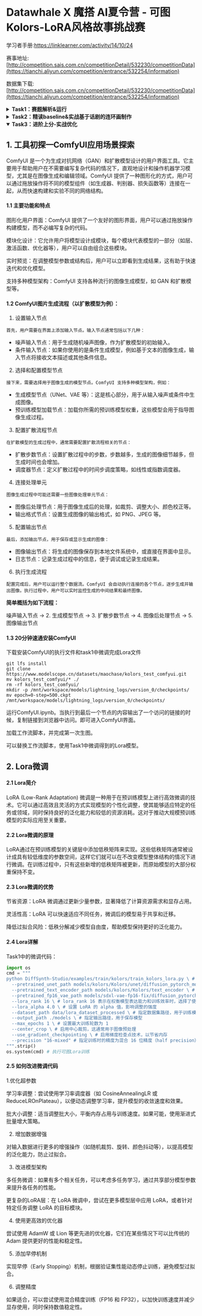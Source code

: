 # Datawhale X 魔搭 AI夏令营 - 可图Kolors-LoRA风格故事挑战赛

学习者手册:https://linklearner.com/activity/14/10/24

赛事地址:[http://competition.sais.com.cn/competitionDetail/532230/competitionData](https://tianchi.aliyun.com/competition/entrance/532254/information)

数据集下载:[http://competition.sais.com.cn/competitionDetail/532230/competitionData](https://tianchi.aliyun.com/competition/entrance/532254/information)

<details>
  <summary><b>Task1：赛题解析&运行</b></summary>

  ## 1. 评分机制
  本次赛事使用的评分机制如以下代码所示。

  ```python
pip install simple-aesthetics-predictor

import torch, os
from PIL import Image
from transformers import CLIPProcessor
from aesthetics_predictor import AestheticsPredictorV2Linear
from modelscope import snapshot_download


model_id = snapshot_download('AI-ModelScope/aesthetics-predictor-v2-sac-logos-ava1-l14-linearMSE', cache_dir="models/")
predictor = AestheticsPredictorV2Linear.from_pretrained(model_id)
processor = CLIPProcessor.from_pretrained(model_id)
device = "cuda"
predictor = predictor.to(device)


def get_aesthetics_score(image):
    inputs = processor(images=image, return_tensors="pt")
    inputs = {k: v.to(device) for k, v in inputs.items()}
    with torch.no_grad():
        outputs = predictor(**inputs)
    prediction = outputs.logits
    return prediction.tolist()[0][0]


def evaluate(folder):
    scores = []
    for file_name in os.listdir(folder):
        if os.path.isfile(os.path.join(folder, file_name)):
            image = Image.open(os.path.join(folder, file_name))
            scores.append(get_aesthetics_score(image))
    if len(scores) == 0:
        return 0
    else:
        return sum(scores) / len(scores)


score = evaluate("./images")
print(score)
  ```

  ## 2. 30分钟速通指南

1. 下载baseline文件[https://github.com/CYC7b/Datawhale/blob/Datawhale%E7%AC%AC%E5%9B%9B%E6%9C%9F/baseline.ipynb]
  ```python
git lfs install
git clone https://www.modelscope.cn/datasets/maochase/kolors.git
  ```

2. 进入kolors文件夹，打开baseline.ipynb文件

3. 运行第一个代码块，安装环境，然后重启kernel
  - 安装 Data-Juicer 和 DiffSynth-Studio
  - Data-Juicer：数据处理和转换工具，旨在简化数据的提取、转换和加载过程
  - DiffSynth-Studio：高效微调训练大模型工具

4. 调整prompt，设置你想要的图片风格
  - 正向描述词：你想要生成的图片应该包含的内容
  - 反向提示词：你不希望生成的图片的内容
![image](https://github.com/user-attachments/assets/9988fe31-6ef5-4afa-850e-1896b1b4788f)

5. 依次顺序运行剩余的代码块，点击代码框左上角执行按钮，等待代码执行

  下面的代码块按照功能主要分成这几类
  - 使用Data-Juicer处理数据，整理训练数据文件
  - 使用DiffSynth-Studio在基础模型上，使用前面整理好的数据文件进行训练微调
  - 加载训练微调后的模型
  - 使用微调后的模型，生成用户指定的prompt提示词的图片

6. 将模型上传到魔搭 

</details>

<details>
  <summary><b>Task2：精读baseline&实战基于话剧的连环画制作</b></summary>
  
  ## 1. baseline精读
   
  #### 1. 环境设置与数据下载
  - 环境设置：首先，笔记本中的代码导入了必要的Python库，如os和json，这是为了确保能够处理文件和数据。
  - 数据下载：使用特定的库（如modelscope.msdatasets）来下载所需的数据集。这一步是准备数据的起点，确保后续的数据处理和模型训练有数据可用。

  #### 2. 数据处理
  - 配置数据处理：通过设定data_juicer_config来配置数据处理的参数。这一步是为了预处理数据，如格式转换、清洗等，以便于模型能够更好地学习。
  - 执行数据处理：代码中可能包含执行具体数据处理任务的命令，比如调用data-juicer的脚本或功能来处理数据。

  #### 3. 模型微调
  
  模型微调是指在预训练的模型基础上，通过继续训练来调整模型以适应新的任务。在baseline中，模型微调包括：

  - 下载预训练模型：通过使用diffsynth库来下载预训练的模型或模型架构。这是为了在训练前准备好模型框架。
  - 查看训练参数：运行训练脚本之前，通过打印出训练参数的帮助信息，确认每个参数的意义和设置。
  - 设置随机种子：多次设置随机种子确保模型训练的可重复性。
  - 启动训练脚本：通过命令行运行训练脚本开始模型训练。

  #### 4. 结果处理与生成图像
  - 加载模型：训练完成后，代码将加载训练好的模型，以便进行测试或生成结果。
  - 生成图像：最后，使用训练好的模型来生成图像或其他类型的输出。

  ## 2. 实战基于话剧的连环画制作

  #### 1. 使用通义千问设计最佳的提示词

  使用下面的提示词，让通义千问设计出八张图片的提示词。
  
  ```
你是一个文生图专家，我们现在要做一个实战项目，就是要编排一个文生图话剧
话剧由8张场景图片生成，你需要输出每张图片的生图提示词

具体的场景图片
1、女主正在上课
2、开始睡着了
3、进入梦乡，梦到自己站在路旁
4、王子骑马而来
5、两人相谈甚欢
6、一起坐在马背上
7、下课了，梦醒了
8、又回到了学习生活中

生图提示词要求
1、风格为古风
2、根据场景确定是使用全身还是上半身
3、人物描述
4、场景描述
5、做啥事情

例子：
古风，水墨画，一个黑色长发少女，坐在教室里，盯着黑板，深思，上半身，红色长裙
  ```

  自己在通义的返回的基础上，多多调整，争取打磨出一个最佳的提示词。

  这是我最终使用的提示词：

  | 场景描述          | 正向提示词 | 反向提示词 |
| ----------------- | ----------- | ----------- |
| **女主正在上课**  | 古风，水墨画，一个黑色长发少女，坐在古代书院的教室里，认真听讲，盯着老师手中的竹简，上半身，绿色长裙，背景有木质桌椅和古书架 | 现代风格，数字画，丑陋，变形，嘈杂，模糊，低对比度，扭曲的手指，多余的手指 |
| **开始睡着了**    | 古风，水墨画，一个黑色长发少女，伏在书桌上，眼睛半闭，显露出疲惫感，上半身，绿色长裙，周围书籍散乱，窗外夕阳透进来 | 现代风格，数字画，丑陋，变形，嘈杂，模糊，低对比度，扭曲的手指，多余的手指 |
| **进入梦乡**      | 古风，水墨画，一个黑色长发少女，站在一条青石板小路旁，四周桃花盛开，全身，白色飘逸长裙，背景是远处的古风建筑，天空中有几朵淡云 | 现代风格，数字画，丑陋，变形，嘈杂，模糊，低对比度，扭曲的手指，多余的手指 |
| **王子骑马而来**  | 古风，水墨画，一位身穿银色盔甲的年轻王子，骑着一匹白色骏马从远处走来，手持长剑，全身，背景为古风山野，桃花纷飞 | 现代风格，数字画，丑陋，变形，嘈杂，模糊，低对比度，扭曲的手指，多余的手指 |
| **两人相谈甚欢**  | 古风，水墨画，黑色长发少女与身穿银甲的王子站在路旁，微笑交谈，彼此注视，上半身，少女着白色长裙，王子手持缰绳，背景为桃花盛开的古风小路 | 现代风格，数字画，丑陋，变形，嘈杂，模糊，低对比度，扭曲的手指，多余的手指 |
| **一起坐在马背上**| 古风，水墨画，黑色长发少女与王子共骑一匹白马，少女侧坐在马背上，双手环抱王子的腰，全身，少女穿白色长裙，王子穿银甲，背景为青山绿水 | 现代风格，数字画，丑陋，变形，嘈杂，模糊，低对比度，扭曲的手指，多余的手指 |
| **下课了 梦醒了** | 古风，水墨画，黑色长发少女从书桌上抬起头，眼神迷茫刚从梦中醒来，上半身，绿色长裙，书桌上的竹简散乱，窗外阳光明媚 | 现代风格，数字画，丑陋，变形，嘈杂，模糊，低对比度，扭曲的手指，多余的手指 |
| **又回到了学习生活中** | 古风，水墨画，黑色长发少女站在教室中，手握毛笔在书案上认真书写，全身，绿色长裙，背景为书院的木质书架和摆满书籍的桌子 | 现代风格，数字画，丑陋，变形，嘈杂，模糊，低对比度，扭曲的手指，多余的手指 |

  

  #### 2. 生成图片

  打开baseline，替换原来的提示词。重新运行baseline，只需要从加载模型开始往下执行代码块即可。

</details>

<details open>
  <summary><b>Task3：进阶上分-实战优化</b></summary>

  ## 1. 工具初探一ComfyUI应用场景探索
  ComfyUI 是一个为生成对抗网络（GAN）和扩散模型设计的用户界面工具。它主要用于帮助用户在不需要编写复杂代码的情况下，直观地设计和操作机器学习模型，尤其是在图像生成和编辑领域。ComfyUI 提供了一种图形化的方式，用户可以通过拖放操作将不同的模型组件（如生成器、判别器、损失函数等）连接在一起，从而快速构建和实验不同的网络结构。

  #### 1.1 主要功能和特点
  
  图形化用户界面：ComfyUI 提供了一个友好的图形界面，用户可以通过拖放操作构建模型，而不必编写复杂的代码。
  
  模块化设计：它允许用户将模型设计成模块，每个模块代表模型的一部分（如层、激活函数、优化器等），用户可以自由组合这些模块。
  
  实时预览：在调整模型参数或结构后，用户可以立即看到生成结果，这有助于快速迭代和优化模型。
  
  支持多种模型架构：ComfyUI 支持各种流行的图像生成模型，如 GAN 和扩散模型等。

  #### 1.2 ComfyUI图片生成流程（以扩散模型为例）：

  1. 设置输入节点

    首先，用户需要在界面上添加输入节点。输入节点通常包括以下几种：
  
  - 噪声输入节点：用于生成随机噪声图像，作为扩散模型的初始输入。
  - 条件输入节点：如果你使用的是条件生成模型，例如基于文本的图像生成，输入节点将接收文本描述或其他条件信息。
  
  2. 选择和配置模型节点
  
    接下来，需要选择用于图像生成的模型节点。ComfyUI 支持多种模型架构，例如：
  
  - 生成模型节点（UNet、VAE 等）：这是核心部分，用于从输入噪声或条件中生成图像。
  - 预训练模型加载节点：加载你所需的预训练模型权重，这些模型会用于指导图像生成过程。
  
  3. 配置扩散流程节点
  
    在扩散模型的生成过程中，通常需要配置扩散流程相关的节点：
  
  - 扩散步数节点：设置扩散过程中的步数，步数越多，生成的图像细节越多，但生成时间也会增加。
  - 调度器节点：定义扩散过程中的时间步调度策略，如线性或指数调度器。
  
  4. 连接处理单元
  
    图像生成过程中可能还需要一些图像处理单元节点：
  
  - 图像后处理节点：用于图像生成后的处理，如裁剪、调整大小、颜色校正等。
  - 输出格式节点：设置生成图像的输出格式，如 PNG、JPEG 等。
  
  5. 配置输出节点
  
    最后，添加输出节点，用于保存或显示生成的图像：

  - 图像输出节点：将生成的图像保存到本地文件系统中，或直接在界面中显示。
  - 日志节点：记录生成过程中的信息，便于调试或记录生成结果。
  
  6. 执行生成流程
  
    配置完成后，用户可以运行整个数据流。ComfyUI 会自动执行连接的各个节点，逐步生成并输出图像。执行过程中，用户可以实时监控生成的中间结果和最终图像。


  **简单概括为如下流程：**
  
  噪声输入节点 -> 2. 生成模型节点 -> 3. 扩散步数节点 -> 4. 图像后处理节点 -> 5. 图像输出节点

  #### 1.3 20分钟速通安装ComfyUI

  下载安装ComfyUI的执行文件和task1中微调完成Lora文件
  ```
git lfs install
git clone https://www.modelscope.cn/datasets/maochase/kolors_test_comfyui.git
mv kolors_test_comfyui/* ./
rm -rf kolors_test_comfyui/
mkdir -p /mnt/workspace/models/lightning_logs/version_0/checkpoints/
mv epoch=0-step=500.ckpt /mnt/workspace/models/lightning_logs/version_0/checkpoints/   
  ```

  运行ComfyUI.ipynb。当执行到最后一个节点的内容输出了一个访问的链接的时候，复制链接到浏览器中访问。即可进入ComfyUI界面。

  加载工作流脚本，并完成第一次生图。

  可以替换工作流脚本，使用Task1中微调得到的Lora模型。


  ## 2. Lora微调

  #### 2.1 Lora简介
  LoRA (Low-Rank Adaptation) 微调是一种用于在预训练模型上进行高效微调的技术。它可以通过高效且灵活的方式实现模型的个性化调整，使其能够适应特定的任务或领域，同时保持良好的泛化能力和较低的资源消耗。这对于推动大规模预训练模型的实际应用至关重要。

  #### 2.2 Lora微调的原理
  LoRA通过在预训练模型的关键层中添加低秩矩阵来实现。这些低秩矩阵通常被设计成具有较低维度的参数空间，这样它们就可以在不改变模型整体结构的情况下进行微调。在训练过程中，只有这些新增的低秩矩阵被更新，而原始模型的大部分权重保持不变。

  #### 2.3 Lora微调的优势
  节省资源：LoRA 微调通过更新少量参数，显著降低了计算资源需求和显存占用。

  灵活性高：LoRA 可以快速适应不同任务，微调后的模型易于共享和迁移。

  降低过拟合风险：低秩分解减少模型自由度，帮助模型保持更好的泛化能力。

  #### 2.4 Lora详解

  Task1中的微调代码：

  ```python
  import os
  cmd = """
  python DiffSynth-Studio/examples/train/kolors/train_kolors_lora.py \ # 选择使用可图的Lora训练脚本DiffSynth-Studio/examples/train/kolors/train_kolors_lora.py
    --pretrained_unet_path models/kolors/Kolors/unet/diffusion_pytorch_model.safetensors \ # 选择unet模型
    --pretrained_text_encoder_path models/kolors/Kolors/text_encoder \ # 选择text_encoder
    --pretrained_fp16_vae_path models/sdxl-vae-fp16-fix/diffusion_pytorch_model.safetensors \ # 选择vae模型
    --lora_rank 16 \ # lora_rank 16 表示在权衡模型表达能力和训练效率时，选择了使用 16 作为秩，适合在不显著降低模型性能的前提下，通过 LoRA 减少计算和内存的需求
    --lora_alpha 4.0 \ # 设置 LoRA 的 alpha 值，影响调整的强度
    --dataset_path data/lora_dataset_processed \ # 指定数据集路径，用于训练模型
    --output_path ./models \ # 指定输出路径，用于保存模型
    --max_epochs 1 \ # 设置最大训练轮数为 1
    --center_crop \ # 启用中心裁剪，这通常用于图像预处理
    --use_gradient_checkpointing \ # 启用梯度检查点技术，以节省内存
    --precision "16-mixed" # 指定训练时的精度为混合 16 位精度（half precision），这可以加速训练并减少显存使用
  """.strip()
  os.system(cmd) # 执行可图Lora训练
  ```

  #### 2.5 如何改进微调代码

  1.优化超参数
  
  学习率调整：尝试使用学习率调度器（如 CosineAnnealingLR 或 ReduceLROnPlateau），以便动态调整学习率，提升模型的收敛速度和效果。
  
  批大小调整：适当调整批大小，平衡内存占用与训练速度。如果可能，使用渐进式批量增大策略。
  
  2. 增加数据增强
  
  对输入数据进行更多的增强操作（如随机裁剪、旋转、颜色抖动等），以提高模型的泛化能力，防止过拟合。
  
  3. 改进模型架构
  
  多任务微调：如果有多个相关任务，可以考虑多任务学习，通过共享部分模型参数来提升各任务的性能。
  
  更复杂的LoRA层：在 LoRA 微调中，尝试在更多模型层中应用 LoRA，或者针对特定任务调整 LoRA 的目标模块。
  
  4. 使用更高效的优化器
  
  尝试使用 AdamW 或 Lion 等更先进的优化器，它们在某些情况下可以比传统的 Adam 提供更好的性能和稳定性。
  
  5. 添加早停机制
  
  实现早停（Early Stopping）机制，根据验证集性能动态停止训练，避免模型过拟合。
  
  6. 调整精度
  
  如果适合，可以尝试使用混合精度训练（FP16 和 FP32），以加快训练速度并减少显存使用，同时保持数值稳定性。

  
  
    
